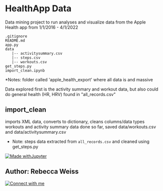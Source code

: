 # HealthApp Data

Data mining project to run analyses and visualize data from the Apple Health app from 1/1/2016 - 4/1/2022
``` 
.gitignore
README.md
app.py
data
   |-- activitysummary.csv
   |-- steps.csv
   |-- workouts.csv
get_steps.py
import_clean.ipynb

```


*Notes: folder called 'apple_health_export' where all data is and massive

Data explored first is the activity summary and workout data, but also could do general health (HR, HRV) found in "all_records.csv"

## import_clean
imports XML data, converts to dictionary, cleans columns/data types
workouts and activity summary data done so far, saved data/workouts.csv and data/activitysummary.csv

* Note: steps data extracted from `all_records.csv` and cleaned using get_steps.py





[![Made withJupyter](https://img.shields.io/badge/Made%20with-Jupyter-orange?style=for-the-badge&logo=Jupyter)](https://jupyter.org/try)







## Author: Rebecca Weiss
[![Connect with me](https://img.shields.io/badge/LinkedIn-0077B5?style=for-the-badge&logo=linkedin&logoColor=white)](https://www.linkedin.com/in/rebeccajweiss33/)
